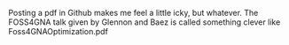 Posting a pdf in Github makes me feel a little icky, but whatever. The FOSS4GNA talk given by Glennon and Baez is called something clever like Foss4GNAOptimization.pdf
